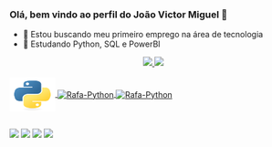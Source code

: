 ### Olá, bem vindo ao perfil do João Victor Miguel 👋


- 🔭 Estou buscando meu primeiro emprego na área de tecnologia
- 🌱 Estudando Python, SQL e PowerBI

<div align="center">
  <a href="https://github.com/joaomgvictor">
  <img height="180em" src="https://github-readme-stats.vercel.app/api?username=joaomgvictor&show_icons=true&theme=tokyonight&include_all_commits=true&count_private=true"/>
  <img height="180em" src="https://github-readme-stats.vercel.app/api/top-langs/?username=joaomgvictor&layout=compact&langs_count=7&theme=tokyonight"/>
</div>
 
<div style="display: inline_block"><br>
  
  <img align="center" alt="Rafa-Python" height="60" width="80" src="https://raw.githubusercontent.com/devicons/devicon/master/icons/python/python-original.svg">
  <img align="center" alt="Rafa-Python" height="60" width="80" src="https://cdn.jsdelivr.net/gh/devicons/devicon/icons/jupyter/jupyter-original-wordmark.svg" />
  <img align="center" alt="Rafa-Python" height="60" width="80" src="https://cdn.jsdelivr.net/gh/devicons/devicon/icons/mysql/mysql-original-wordmark.svg" />
  
</div>
  
  ##
 
<div> 

  <a href = "mailto:miguel.victor.designer@gmail.com"><img src="https://img.shields.io/badge/-Gmail-%23333?style=for-the-badge&logo=gmail&logoColor=white" target="_blank"></a>
  <a href="https://www.linkedin.com/in/jo%C3%A3o-victor-94773b218/" target="_blank"><img src="https://img.shields.io/badge/-LinkedIn-%230077B5?style=for-the-badge&logo=linkedin&logoColor=white" target="_blank"></a> 
  <a href = "https://twitter.com/devJohnT"><img src = "https://img.shields.io/badge/Twitter-1DA1F2?style=for-the-badge&logo=twitter&logoColor=white" target="_blank"></a>
  <a href = "https://www.instagram.com/joaomgvictor/"><img src = "https://img.shields.io/badge/Instagram-E4405F?style=for-the-badge&logo=instagram&logoColor=white" target="_blank"></a>
 
</div>
